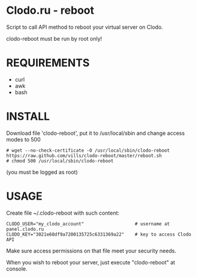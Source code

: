 Clodo.ru - reboot
=================

Script to call API method to reboot your virtual server on Clodo.

clodo-reboot must be run by root only!



REQUIREMENTS
============

- curl
- awk
- bash



INSTALL
=======

Download file 'clodo-reboot', put it to /usr/local/sbin and change access modes to 500

    # wget --no-check-certificate -O /usr/local/sbin/clodo-reboot https://raw.github.com/vills/clodo-reboot/master/reboot.sh  
    # chmod 500 /usr/local/sbin/clodo-reboot

(you must be logged as root)



USAGE
=====

Create file ~/.clodo-reboot with such content:

    CLODO_USER="my_clodo_account"					# username at panel.clodo.ru
    CLODO_KEY="3021e68df9a7200135725c6331369a22"	# key to access Clodo API

Make sure access permissions on that file meet your security needs.

When you wish to reboot your server, just execute "clodo-reboot" at console.
